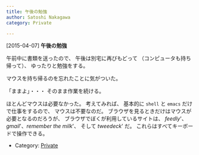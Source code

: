 ```yaml
---
title: 午後の勉強
author: Satoshi Nakagawa
category: Private

---
```


[2015-04-07] **午後の勉強** 

 午前中に書類を送ったので、
午後は別宅に再びもどって
（コンピュータも持ち帰って）、
ゆったりと勉強をする。

 マウスを持ち帰るのを忘れたことに気がついた。

 「ままよ」・・・
そのまま作業を続ける。

 ほとんどマウスは必要なかった。
考えてみれば、
基本的に `shell` と `emacs` だけで仕事をするので、
マウスは不要なのだ。
ブラウザを見るときだけはマウスが必要となるのだろうが、
ブラウザでぼくが利用しているサイトは、
_feedly_'、
_gmail_'、_remember the milk_'、
そして _tweedeck_' だ。
これらはすべてキーボードで操作できる。

- Category: [Private](https://merapano.github.io/categories.html#Private)

